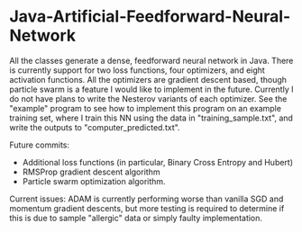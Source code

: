 # Java-Artificial-Feedforward-Neural-Network
All the classes generate a dense, feedforward neural network in Java. There is currently support for two loss functions, four optimizers,
and eight activation functions. All the optimizers are gradient descent based, though particle swarm is a feature I would like to implement in the future. 
Currently I do not have plans to write the Nesterov variants of each optimizer. See the "example" program to see how to implement this program on an example 
training set, where I train this NN using the data in "training_sample.txt", and write the outputs to "computer_predicted.txt". 

Future commits:
- Additional loss functions (in particular, Binary Cross Entropy and Hubert)
- RMSProp gradient descent algorithm
- Particle swarm optimization algorithm.

Current issues: ADAM is currently performing worse than vanilla SGD and momentum gradient descents, but more testing is required to determine if this is due to sample "allergic" data or simply faulty implementation. 

